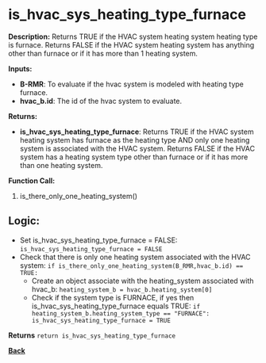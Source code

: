 # is_hvac_sys_heating_type_furnace 

**Description:** Returns TRUE if the HVAC system heating system heating type is furnace. Returns FALSE if the HVAC system heating system has anything other than furnace or if it has more than 1 heating system.   

**Inputs:**  
- **B-RMR**: To evaluate if the hvac system is modeled with heating type furnace.   
- **hvac_b.id**: The id of the hvac system to evaluate.  

**Returns:**  
- **is_hvac_sys_heating_type_furnace**: Returns TRUE if the HVAC system heating system has furnace as the heating type AND only one heating system is associated with the HVAC system. Returns FALSE if the HVAC system has a heating system type other than furnace or if it has more than one heating system.   
 
**Function Call:**  
1. is_there_only_one_heating_system()

## Logic:   
- Set is_hvac_sys_heating_type_furnace = FALSE: `is_hvac_sys_heating_type_furnace = FALSE`  
- Check that there is only one heating system associated with the HVAC system: `if is_there_only_one_heating_system(B_RMR,hvac_b.id) == TRUE:`  
    - Create an object associate with the heating_system associated with hvac_b: `heating_system_b = hvac_b.heating_system[0]`
    - Check if the system type is FURNACE, if yes then is_hvac_sys_heating_type_furnace equals TRUE: `if heating_system_b.heating_system_type == "FURNACE": is_hvac_sys_heating_type_furnace = TRUE` 

**Returns** `return is_hvac_sys_heating_type_furnace`  

**[Back](../../../_toc.md)**
